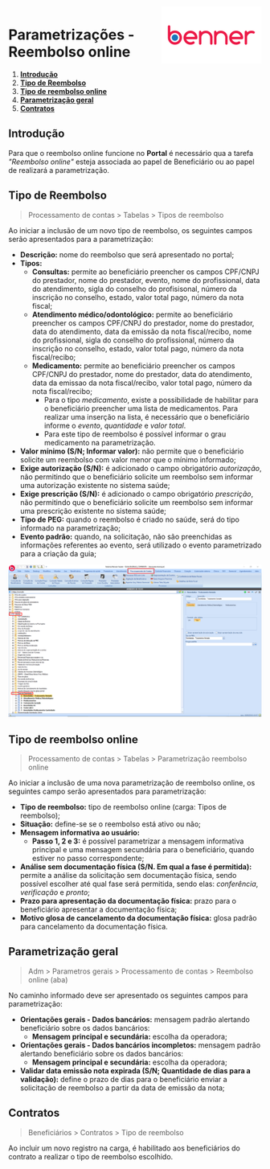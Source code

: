 <img src="../../src/images/benner_rgb.png" align="right"/>

# Parametrizações - Reembolso online

1.  **[Introdução](#introdução)**
2.  **[Tipo de Reembolso](#tipo-de-reembolso)**
3.  **[Tipo de reembolso online](#tipo-de-reembolso-online)**
4.  **[Parametrização geral](#parametrização-geral)**
5.  **[Contratos](#contratos)**

## Introdução

Para que o reembolso online funcione no **Portal** é necessário qua a tarefa *"Reembolso online"* esteja associada ao papel de Beneficiário ou ao papel de realizará a parametrização.

## Tipo de Reembolso

> Processamento de contas > Tabelas > Tipos de reembolso

Ao iniciar a inclusão de um novo tipo de reembolso, os seguintes campos serão apresentados para a parametrização:

* **Descrição:** nome do reembolso que será apresentado no portal;
* **Tipos:**
  * **Consultas:** permite ao beneficiário preencher os campos CPF/CNPJ do prestador, nome do prestador, evento, nome do profissional, data do atendimento, sigla do conselho do profisisonal, número da inscrição no conselho, estado, valor total pago, número da nota fiscal;
  * **Atendimento médico/odontológico:** permite ao beneficiário preencher os campos CPF/CNPJ do prestador, nome do prestador, data do atendimento, data da emissão da nota fiscal/recibo, nome do profissional, sigla do conselho do profissional, número da inscrição no conselho, estado, valor total pago, número da nota fiscal/recibo;
  * **Medicamento:** permite ao beneficiário preencher os campos CPF/CNPJ do prestador, nome do prestador, data do atendimento, data da emissao da nota fiscal/recibo, valor total pago, número da nota fiscal/recibo;
    * Para o tipo *medicamento*, existe a possibilidade de habilitar para o beneficiário preencher uma lista de medicamentos. Para realizar uma inserção na lista, é necessário que o beneficiário informe o *evento*, *quantidade* e *valor total*.
    * Para este tipo de reembolso é possível informar o grau medicamento na parametrização.
* **Valor mínimo (S/N; Informar valor):** não permite que o beneficiário solicite um reembolso com valor menor que o mínimo informado;
* **Exige autorização (S/N):** é adicionado o campo obrigatório *autorização*, não permitindo que o beneficiário solicite um reembolso sem informar uma autorização existente no sistema saúde;
* **Exige prescrição (S/N):** é adicionado o campo obrigatório *prescrição*, não permitindo que o beneficiário solicite  um reembolso sem informar uma prescrição existente no sistema saúde;
* **Tipo de PEG:** quando o reembolso é criado no saúde, será do tipo informado na parametrização;
* **Evento padrão:** quando, na solicitação, não são preenchidas as informações referentes ao evento, será utilizado o evento parametrizado para a criação da guia;

![001](src/images/001.png)

## Tipo de reembolso online 

> Processamento de contas > Tabelas > Parametrização reembolso online

Ao iniciar a inclusão de uma nova parametrização de reembolso online, os seguintes campo serão apresentados para parametrização:

* **Tipo de reembolso:** tipo de reembolso online (carga: Tipos de reembolso);
* **Situação:** define-se se o reembolso está ativo ou não;
* **Mensagem informativa ao usuário:**
  * **Passo 1, 2 e 3:** é possível parametrizar a mensagem informativa principal e uma mensagem secundária para o beneficiário, quando estiver no passo correspondente;
* **Análise sem documentação física (S/N. Em qual a fase é permitida):** permite a análise da solicitação sem documentação física, sendo possível escolher até qual fase será permitida, sendo elas: *conferência*, *verificação* e *pronto*;
* **Prazo para apresentação da documentação física:** prazo para o beneficiário apresentar a documentação física;
* **Motivo glosa de cancelamento da documentação física:** glosa padrão para cancelamento da documentação física.

## Parametrização geral

> Adm > Parametros gerais > Processamento de contas > Reembolso online (aba)

No caminho informado deve ser apresentado os seguintes campos para parametrização:

* **Orientações gerais - Dados bancários:** mensagem padrão alertando beneficiário sobre os dados bancários:
  * **Mensagem principal e secundária:** escolha da operadora;
* **Orientações gerais - Dados bancários incompletos:** mensagem padrão alertando beneficiário sobre os dados bancários:
  * **Mensagem principal e secundária:** escolha da operadora;
* **Validar data emissão nota expirada (S/N; Quantidade de dias para a validação):** define o prazo de dias para o beneficiário enviar a solicitação de reembolso a partir da data de emissão da nota;

## Contratos

> Beneficiários > Contratos > Tipo de reembolso

Ao incluir um novo registro na carga, é habilitado aos beneficiários do contrato a realizar o tipo de reembolso escolhido.